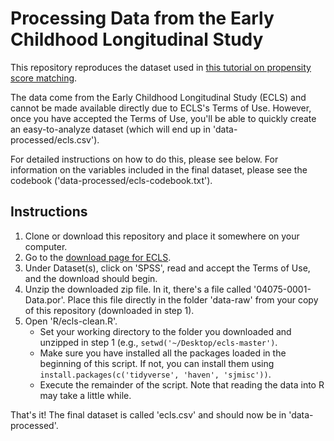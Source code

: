 
# Processing Data from the Early Childhood Longitudinal Study #

This repository reproduces the dataset used
in [this tutorial on propensity score matching](http://stanford.edu/~ejdemyr/r-tutorials-archive/tutorial8.html).

The data come from the Early Childhood Longitudinal Study (ECLS) and
cannot be made available directly due to ECLS's Terms of Use. However,
once you have accepted the Terms of Use, you'll be able to quickly
create an easy-to-analyze dataset (which will end up in
'data-processed/ecls.csv').

For detailed instructions on how to do this, please see below. For
information on the variables included in the final dataset, please see
the codebook ('data-processed/ecls-codebook.txt').


## Instructions ##

1. Clone or download this repository and place it somewhere on your computer.
2. Go to the [download page for
ECLS](http://www.researchconnections.org/childcare/studies/4075?q=c5r2mtsc&type=Data+Sets).
3. Under Dataset(s), click on 'SPSS', read and accept the Terms of
Use, and the download should begin.
4. Unzip the downloaded zip file. In it, there's a file called
'04075-0001-Data.por'. Place this file directly in the folder
'data-raw' from your copy of this repository (downloaded in step 1).
5. Open 'R/ecls-clean.R'.
   * Set your working directory to the folder you downloaded and
     unzipped in step 1 (e.g., `setwd('~/Desktop/ecls-master')`.
   * Make sure you have installed all the packages loaded in the beginning of
     this script. If not, you can install them using
     `install.packages(c('tidyverse', 'haven', 'sjmisc'))`.
   * Execute the remainder of the script. Note that reading the data
       into R may take a little while.

That's it! The final dataset is called 'ecls.csv' and should now be in
'data-processed'.
